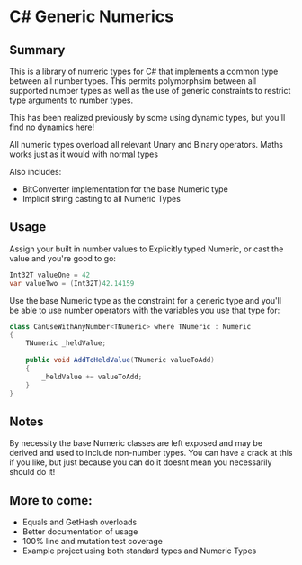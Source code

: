 # C# Generic Numerics
## Summary
This is a library of numeric types for C# that implements a common type between all number types. This permits polymorphsim between all supported number types as well as the use of generic constraints to restrict type arguments to number types. 

This has been realized previously by some using dynamic types, but you'll find no dynamics here!

All numeric types overload all relevant Unary and Binary operators. Maths works just as it would with normal types

Also includes:
* BitConverter implementation for the base Numeric type
* Implicit string casting to all Numeric Types

## Usage
Assign your built in number values to Explicitly typed Numeric, or cast the value and you're good to go:

```cs
Int32T valueOne = 42
var valueTwo = (Int32T)42.14159
```

Use the base Numeric type as the constraint for a generic type and you'll be able to use number operators with the variables you use that type for:

```cs
class CanUseWithAnyNumber<TNumeric> where TNumeric : Numeric
{
    TNumeric _heldValue;
    
    public void AddToHeldValue(TNumeric valueToAdd)
    {
        _heldValue += valueToAdd;
    }
}
```

## Notes
By necessity the base Numeric classes are left exposed and may be derived and used to include non-number types. You can have a crack at this if you like, but just because you can do it doesnt mean you necessarily should do it!

## More to come:
* Equals and GetHash overloads
* Better documentation of usage
* 100% line and mutation test coverage
* Example project using both standard types and Numeric Types
